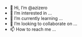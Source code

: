 - 👋 Hi, I’m @azizero
- 👀 I’m interested in ...
- 🌱 I’m currently learning ...
- 💞️ I’m looking to collaborate on ...
- 📫 How to reach me ...

<!---
azizero/azizero is a ✨ special ✨ repository because its `README.md` (this file) appears on your GitHub profile.
You can click the Preview link to take a look at your changes.
--->
